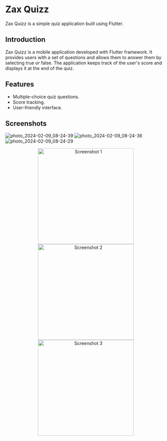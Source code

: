 # Zax Quizz

Zax Quizz is a simple quiz application built using Flutter.

## Introduction

Zax Quizz is a mobile application developed with Flutter framework. It provides users with a set of questions and allows them to answer them by selecting true or false. The application keeps track of the user's score and displays it at the end of the quiz.

## Features

- Multiple-choice quiz questions.
- Score tracking.
- User-friendly interface.

## Screenshots
![photo_2024-02-09_08-24-39](https://github.com/ZakariaNasri/Quizzler-App/assets/129872644/a0a9d220-be91-4338-8532-a49f142aab27)
![photo_2024-02-09_08-24-36](https://github.com/ZakariaNasri/Quizzler-App/assets/129872644/cba70ad8-dfb7-4a4e-821e-77295a5bde37)
![photo_2024-02-09_08-24-29](https://github.com/ZakariaNasri/Quizzler-App/assets/129872644/cb335977-8a41-45a6-af5a-14fa86408c6e)

<div align="center">
  <img src="https://github.com/ZakariaNasri/Quizzler-App/assets/129872644/cb335977-8a41-45a6-af5a-14fa86408c6e" alt="Screenshot 1" width="300" />
  <img src="https://github.com/ZakariaNasri/Quizzler-App/assets/129872644/cba70ad8-dfb7-4a4e-821e-77295a5bde37" alt="Screenshot 2" width="300" />
  <img src="https://github.com/ZakariaNasri/Quizzler-App/assets/129872644/a0a9d220-be91-4338-8532-a49f142aab27" alt="Screenshot 3" width="300" />
</div>


